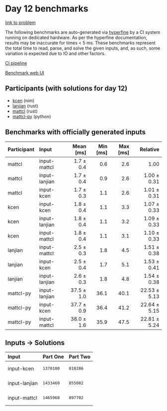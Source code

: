 # Day 12 benchmarks

[link to problem](https://adventofcode.com/2024/day/12)

The following benchmarks are auto-generated via
[hyperfine](https://github.com/sharkdp/hyperfine) by a CI system running on
dedicated hardware. As per the hyperfine documentation, results may be
inaccurate for times < 5 ms. These benchmarks represent the total time to read,
parse, and solve the given inputs, and, as such, some variation is expected due
to IO and other factors.

[CI pipeline](http://ci.papercode.net:8080/teams/main/pipelines/aoc2024)

[Benchmark web UI](https://aoc.ancalagon.black)


## Participants (with solutions for day 12)

- [kcen](https://github.com/kcen/aoc2024) (nim)
- [lanjian](https://github.com/lanjian/aoc-2024) (rust)
- [mattcl](https://github.com/mattcl/aoc2024) (rust)
- [mattcl-py](https://github.com/mattcl/aoc2024-py) (python)


## Benchmarks with officially generated inputs

| Participant | Input | Mean [ms] | Min [ms] | Max [ms] | Relative |
|:---|:---|---:|---:|---:|---:|
| mattcl | input-mattcl | 1.7 ± 0.4 | 0.6 | 2.6 | 1.00 |
| mattcl | input-lanjian | 1.7 ± 0.4 | 0.9 | 2.6 | 1.00 ± 0.31 |
| mattcl | input-kcen | 1.7 ± 0.3 | 1.1 | 2.6 | 1.01 ± 0.31 |
| kcen | input-kcen | 1.8 ± 0.4 | 1.1 | 3.3 | 1.07 ± 0.33 |
| kcen | input-lanjian | 1.8 ± 0.4 | 1.1 | 3.2 | 1.09 ± 0.33 |
| kcen | input-mattcl | 1.8 ± 0.4 | 1.1 | 3.1 | 1.10 ± 0.33 |
| lanjian | input-mattcl | 2.5 ± 0.3 | 1.8 | 4.5 | 1.51 ± 0.38 |
| lanjian | input-kcen | 2.5 ± 0.4 | 1.7 | 5.1 | 1.53 ± 0.41 |
| lanjian | input-lanjian | 2.6 ± 0.3 | 1.8 | 4.8 | 1.54 ± 0.38 |
| mattcl-py | input-lanjian | 37.5 ± 1.0 | 36.1 | 40.1 | 22.53 ± 5.13 |
| mattcl-py | input-kcen | 37.7 ± 0.9 | 36.4 | 41.2 | 22.64 ± 5.15 |
| mattcl-py | input-mattcl | 38.0 ± 1.6 | 35.9 | 47.5 | 22.81 ± 5.24 |


## Inputs -> Solutions

| Input | Part One | Part Two |
|:---|:---|:---|
|input-kcen|<pre>1370100</pre>|<pre>818286</pre>|
|input-lanjian|<pre>1433460</pre>|<pre>855082</pre>|
|input-mattcl|<pre>1465968</pre>|<pre>897702</pre>|